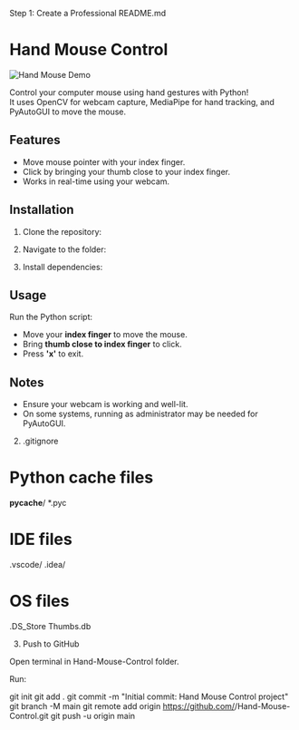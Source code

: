 Step 1: Create a Professional README.md

# Hand Mouse Control

![Hand Mouse Demo](hand_mouse.gif)  <!-- Add this if you have a GIF demo -->

Control your computer mouse using hand gestures with Python!  
It uses OpenCV for webcam capture, MediaPipe for hand tracking, and PyAutoGUI to move the mouse.

## Features
- Move mouse pointer with your index finger.
- Click by bringing your thumb close to your index finger.
- Works in real-time using your webcam.

## Installation

1. Clone the repository:

2. Navigate to the folder:

3. Install dependencies:

## Usage

Run the Python script:

- Move your **index finger** to move the mouse.  
- Bring **thumb close to index finger** to click.  
- Press **'x'** to exit.

## Notes
- Ensure your webcam is working and well-lit.  
- On some systems, running as administrator may be needed for PyAutoGUI.

2. .gitignore
# Python cache files
__pycache__/
*.pyc

# IDE files
.vscode/
.idea/

# OS files
.DS_Store
Thumbs.db

3. Push to GitHub

Open terminal in Hand-Mouse-Control folder.

Run:

git init
git add .
git commit -m "Initial commit: Hand Mouse Control project"
git branch -M main
git remote add origin https://github.com/<your-username>/Hand-Mouse-Control.git
git push -u origin main


